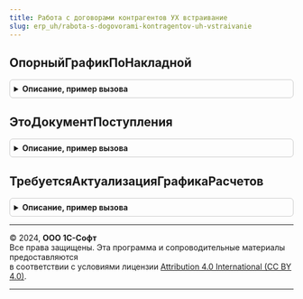 ```yaml
---
title: Работа с договорами контрагентов УХ встраивание
slug: erp_uh/rabota-s-dogovorami-kontragentov-uh-vstraivanie
---
```



## ОпорныйГрафикПоНакладной
<details style="margin: 1em 0; padding: 0.5em; border: 1px solid #ccc; border-radius: 6px;">

<summary style="font-weight: bold; cursor: pointer;">Описание, пример вызова</summary>

```bsl

Функция ОпорныйГрафикПоНакладной(ОбъектРасчетов, ОбщаяСумма, ДатаОтсчета) Экспорт
```

Пример вызова
```bsl
Результат = РаботаСДоговорамиКонтрагентовУХВстраивание.ОпорныйГрафикПоНакладной(ОбъектРасчетов, ОбщаяСумма, ДатаОтсчета) 
```
</details>

## ЭтоДокументПоступления
<details style="margin: 1em 0; padding: 0.5em; border: 1px solid #ccc; border-radius: 6px;">

<summary style="font-weight: bold; cursor: pointer;">Описание, пример вызова</summary>

```bsl

Функция ЭтоДокументПоступления(Документ) Экспорт
```

Пример вызова
```bsl
Результат = РаботаСДоговорамиКонтрагентовУХВстраивание.ЭтоДокументПоступления(Документ) 
```
</details>

## ТребуетсяАктуализацияГрафикаРасчетов
<details style="margin: 1em 0; padding: 0.5em; border: 1px solid #ccc; border-radius: 6px;">

<summary style="font-weight: bold; cursor: pointer;">Описание, пример вызова</summary>

```bsl

Функция ТребуетсяАктуализацияГрафикаРасчетов(ДокументГрафика, РеквизитыДокументаГрафика = Неопределено) Экспорт
```

Пример вызова
```bsl
Результат = РаботаСДоговорамиКонтрагентовУХВстраивание.ТребуетсяАктуализацияГрафикаРасчетов(ДокументГрафика, РеквизитыДокументаГрафика);
```
</details>

---

© 2024, **ООО 1С-Софт**  
Все права защищены. Эта программа и сопроводительные материалы предоставляются  
в соответствии с условиями лицензии [Attribution 4.0 International (CC BY 4.0)](https://creativecommons.org/licenses/by/4.0/legalcode).

---
